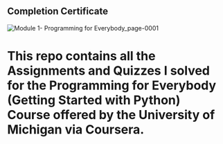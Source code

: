 ## Completion Certificate

![Module 1- Programming for Everybody_page-0001](https://github.com/Sayan-Dutta-1/Programming-for-Everybody-Getting-Started-with-Python----Coursera/assets/113238898/59210f97-2076-4179-b8ca-b6a9107d2a22)

# This repo contains all the Assignments and Quizzes I solved for the Programming for Everybody (Getting Started with Python) Course offered by the University of Michigan via Coursera.
